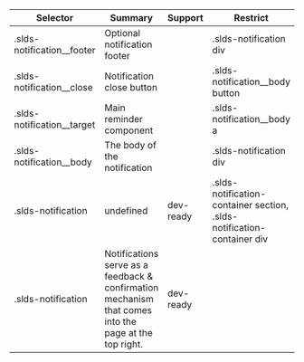

| Selector | Summary | Support | Restrict | Variant | Modifier |
|-------|-------|-------|-------|-------|-------|
| .slds-notification__footer | Optional notification footer |   | .slds-notification div |   |   |
| .slds-notification__close | Notification close button |   | .slds-notification__body button |   |   |
| .slds-notification__target | Main reminder component |   | .slds-notification__body a |   |   |
| .slds-notification__body | The body of the notification |   | .slds-notification div |   |   |
| .slds-notification | undefined | dev-ready | .slds-notification-container section, .slds-notification-container div | true |   |
| .slds-notification | Notifications serve as a feedback & confirmation mechanism that comes into the page at the top right. | dev-ready |   |   |   |